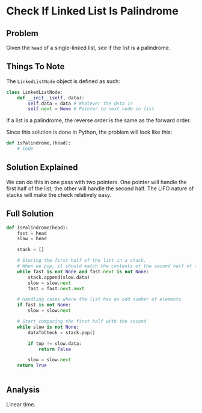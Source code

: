 # Check If Linked List Is Palindrome

## Problem

Given the `head` of a single-linked list, see if the list is a palindrome.

## Things To Note

The `LinkedListNode` object is defined as such:

```python
class LinkedListNode:
    def __init__(self, data):
        self.data = data # Whatever the data is
        self.next = None # Pointer to next node in list
```

If a list is a palindrome, the reverse order is the same as the forward order.

Since this solution is done in Python, the problem will look like this:

```python
def isPalindrome,(head):
    # Code
```

## Solution Explained

We can do this in one pass with two pointers. One pointer will handle the first half of the list; the other will handle the second half. The LIFO nature of stacks will make the check relatively easy.

## Full Solution

```python
def isPalindrome(head):
    fast = head
    slow = head

    stack = []

    # Storing the first half of the list in a stack.
    # When we pop, it should match the contents of the second half of the list
    while fast is not None and fast.next is not None:
        stack.append(slow.data)
        slow = slow.next
        fast = fast.next.next

    # Handling cases where the list has an odd number of elements
    if fast is not None:
        slow = slow.next

    # Start comparing the first half with the second
    while slow is not None:
        dataToCheck = stack.pop()

        if top != slow.data:
            return False

        slow = slow.next
    return True
    
```

## Analysis

Linear time.
